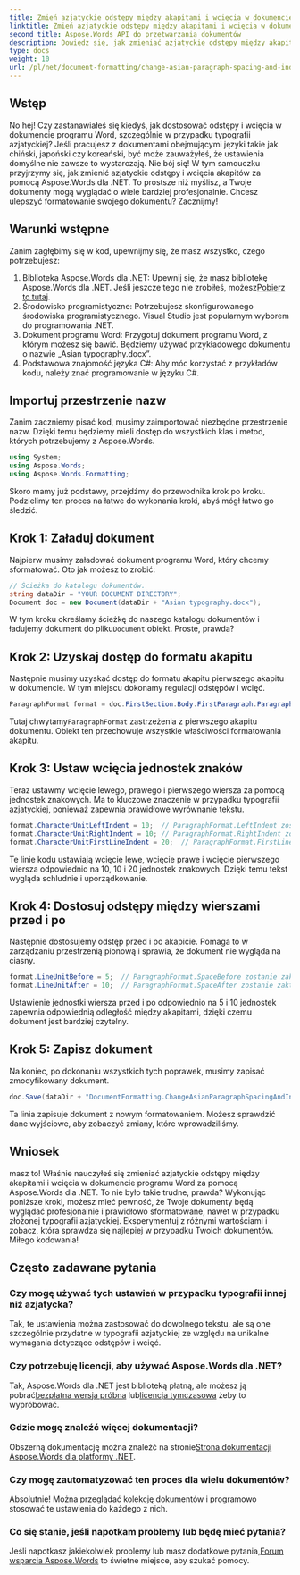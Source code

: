 ```yaml
---
title: Zmień azjatyckie odstępy między akapitami i wcięcia w dokumencie programu Word
linktitle: Zmień azjatyckie odstępy między akapitami i wcięcia w dokumencie programu Word
second_title: Aspose.Words API do przetwarzania dokumentów
description: Dowiedz się, jak zmieniać azjatyckie odstępy między akapitami i wcięcia w dokumentach programu Word za pomocą Aspose.Words dla .NET, korzystając z tego obszernego przewodnika krok po kroku.
type: docs
weight: 10
url: /pl/net/document-formatting/change-asian-paragraph-spacing-and-indents/
---
```

## Wstęp

No hej! Czy zastanawiałeś się kiedyś, jak dostosować odstępy i wcięcia w dokumencie programu Word, szczególnie w przypadku typografii azjatyckiej? Jeśli pracujesz z dokumentami obejmującymi języki takie jak chiński, japoński czy koreański, być może zauważyłeś, że ustawienia domyślne nie zawsze to wystarczają. Nie bój się! W tym samouczku przyjrzymy się, jak zmienić azjatyckie odstępy i wcięcia akapitów za pomocą Aspose.Words dla .NET. To prostsze niż myślisz, a Twoje dokumenty mogą wyglądać o wiele bardziej profesjonalnie. Chcesz ulepszyć formatowanie swojego dokumentu? Zacznijmy!

## Warunki wstępne

Zanim zagłębimy się w kod, upewnijmy się, że masz wszystko, czego potrzebujesz:

1.  Biblioteka Aspose.Words dla .NET: Upewnij się, że masz bibliotekę Aspose.Words dla .NET. Jeśli jeszcze tego nie zrobiłeś, możesz[Pobierz to tutaj](https://releases.aspose.com/words/net/).
2. Środowisko programistyczne: Potrzebujesz skonfigurowanego środowiska programistycznego. Visual Studio jest popularnym wyborem do programowania .NET.
3. Dokument programu Word: Przygotuj dokument programu Word, z którym możesz się bawić. Będziemy używać przykładowego dokumentu o nazwie „Asian typography.docx”.
4. Podstawowa znajomość języka C#: Aby móc korzystać z przykładów kodu, należy znać programowanie w języku C#.

## Importuj przestrzenie nazw

Zanim zaczniemy pisać kod, musimy zaimportować niezbędne przestrzenie nazw. Dzięki temu będziemy mieli dostęp do wszystkich klas i metod, których potrzebujemy z Aspose.Words.

```csharp
using System;
using Aspose.Words;
using Aspose.Words.Formatting;
```

Skoro mamy już podstawy, przejdźmy do przewodnika krok po kroku. Podzielimy ten proces na łatwe do wykonania kroki, abyś mógł łatwo go śledzić.

## Krok 1: Załaduj dokument

Najpierw musimy załadować dokument programu Word, który chcemy sformatować. Oto jak możesz to zrobić:

```csharp
// Ścieżka do katalogu dokumentów.
string dataDir = "YOUR DOCUMENT DIRECTORY";
Document doc = new Document(dataDir + "Asian typography.docx");
```

 W tym kroku określamy ścieżkę do naszego katalogu dokumentów i ładujemy dokument do pliku`Document` obiekt. Proste, prawda?

## Krok 2: Uzyskaj dostęp do formatu akapitu

Następnie musimy uzyskać dostęp do formatu akapitu pierwszego akapitu w dokumencie. W tym miejscu dokonamy regulacji odstępów i wcięć.

```csharp
ParagraphFormat format = doc.FirstSection.Body.FirstParagraph.ParagraphFormat;
```

 Tutaj chwytamy`ParagraphFormat` zastrzeżenia z pierwszego akapitu dokumentu. Obiekt ten przechowuje wszystkie właściwości formatowania akapitu.

## Krok 3: Ustaw wcięcia jednostek znaków

Teraz ustawmy wcięcie lewego, prawego i pierwszego wiersza za pomocą jednostek znakowych. Ma to kluczowe znaczenie w przypadku typografii azjatyckiej, ponieważ zapewnia prawidłowe wyrównanie tekstu.

```csharp
format.CharacterUnitLeftIndent = 10;  // ParagraphFormat.LeftIndent zostanie zaktualizowany
format.CharacterUnitRightIndent = 10; // ParagraphFormat.RightIndent zostanie zaktualizowany
format.CharacterUnitFirstLineIndent = 20;  // ParagraphFormat.FirstLineIndent zostanie zaktualizowany
```

Te linie kodu ustawiają wcięcie lewe, wcięcie prawe i wcięcie pierwszego wiersza odpowiednio na 10, 10 i 20 jednostek znakowych. Dzięki temu tekst wygląda schludnie i uporządkowanie.

## Krok 4: Dostosuj odstępy między wierszami przed i po

Następnie dostosujemy odstęp przed i po akapicie. Pomaga to w zarządzaniu przestrzenią pionową i sprawia, że dokument nie wygląda na ciasny.

```csharp
format.LineUnitBefore = 5;  // ParagraphFormat.SpaceBefore zostanie zaktualizowany
format.LineUnitAfter = 10;  // ParagraphFormat.SpaceAfter zostanie zaktualizowany
```

Ustawienie jednostki wiersza przed i po odpowiednio na 5 i 10 jednostek zapewnia odpowiednią odległość między akapitami, dzięki czemu dokument jest bardziej czytelny.

## Krok 5: Zapisz dokument

Na koniec, po dokonaniu wszystkich tych poprawek, musimy zapisać zmodyfikowany dokument.

```csharp
doc.Save(dataDir + "DocumentFormatting.ChangeAsianParagraphSpacingAndIndents.doc");
```

Ta linia zapisuje dokument z nowym formatowaniem. Możesz sprawdzić dane wyjściowe, aby zobaczyć zmiany, które wprowadziliśmy.

## Wniosek

masz to! Właśnie nauczyłeś się zmieniać azjatyckie odstępy między akapitami i wcięcia w dokumencie programu Word za pomocą Aspose.Words dla .NET. To nie było takie trudne, prawda? Wykonując poniższe kroki, możesz mieć pewność, że Twoje dokumenty będą wyglądać profesjonalnie i prawidłowo sformatowane, nawet w przypadku złożonej typografii azjatyckiej. Eksperymentuj z różnymi wartościami i zobacz, która sprawdza się najlepiej w przypadku Twoich dokumentów. Miłego kodowania!

## Często zadawane pytania

### Czy mogę używać tych ustawień w przypadku typografii innej niż azjatycka?
Tak, te ustawienia można zastosować do dowolnego tekstu, ale są one szczególnie przydatne w typografii azjatyckiej ze względu na unikalne wymagania dotyczące odstępów i wcięć.

### Czy potrzebuję licencji, aby używać Aspose.Words dla .NET?
 Tak, Aspose.Words dla .NET jest biblioteką płatną, ale możesz ją pobrać[bezpłatna wersja próbna](https://releases.aspose.com/) lub[licencja tymczasowa](https://purchase.aspose.com/temporary-license/) żeby to wypróbować.

### Gdzie mogę znaleźć więcej dokumentacji?
 Obszerną dokumentację można znaleźć na stronie[Strona dokumentacji Aspose.Words dla platformy .NET](https://reference.aspose.com/words/net/).

### Czy mogę zautomatyzować ten proces dla wielu dokumentów?
Absolutnie! Można przeglądać kolekcję dokumentów i programowo stosować te ustawienia do każdego z nich.

### Co się stanie, jeśli napotkam problemy lub będę mieć pytania?
Jeśli napotkasz jakiekolwiek problemy lub masz dodatkowe pytania,[Forum wsparcia Aspose.Words](https://forum.aspose.com/c/words/8) to świetne miejsce, aby szukać pomocy.
